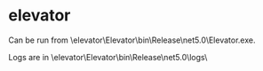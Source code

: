 # elevator

Can be run from \elevator\Elevator\bin\Release\net5.0\Elevator.exe.

Logs are in \elevator\Elevator\bin\Release\net5.0\logs\